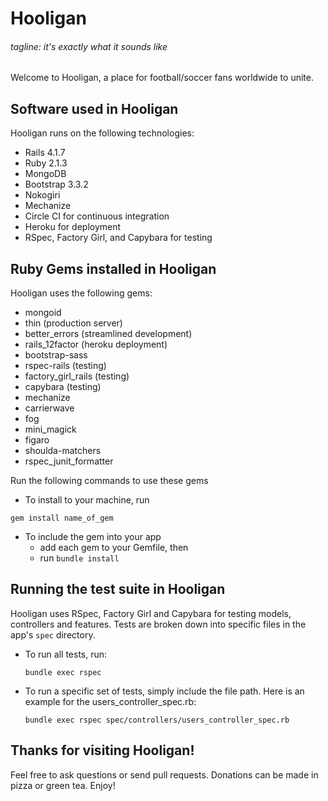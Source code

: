 # Hooligan
###### tagline: it's exactly what it sounds like

Welcome to Hooligan, a place for football/soccer fans worldwide to unite.

## Software used in Hooligan

Hooligan runs on the following technologies:

* Rails 4.1.7
* Ruby 2.1.3
* MongoDB
* Bootstrap 3.3.2
* Nokogiri
* Mechanize
* Circle CI for continuous integration
* Heroku for deployment
* RSpec, Factory Girl, and Capybara for testing


## Ruby Gems installed in Hooligan

Hooligan uses the following gems:

* mongoid
* thin (production server)
* better_errors (streamlined development)
* rails_12factor (heroku deployment)
* bootstrap-sass
* rspec-rails (testing)
* factory_girl_rails (testing)
* capybara (testing)
* mechanize
* carrierwave
* fog
* mini_magick
* figaro
* shoulda-matchers
* rspec_junit_formatter

Run the following commands to use these gems
* To install to your machine, run

```
gem install name_of_gem
```

* To include the gem into your app
	* add each gem to your Gemfile, then
	* run `bundle install`


## Running the test suite in Hooligan
Hooligan uses RSpec, Factory Girl and Capybara for testing models, controllers and features.  Tests are broken down into specific files in the app's `spec` directory. 

* To run all tests, run:
	```
	bundle exec rspec
	```

* To run a specific set of tests, simply include the file path. Here is an example for the users_controller_spec.rb:
	```
	bundle exec rspec spec/controllers/users_controller_spec.rb
	```

## Thanks for visiting Hooligan!

Feel free to ask questions or send pull requests. Donations can be made in pizza or green tea. Enjoy!






